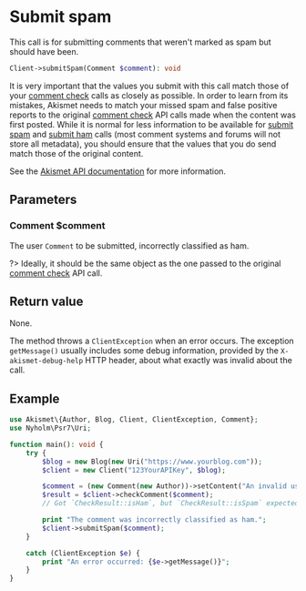 # Submit spam
This call is for submitting comments that weren't marked as spam but should have been.

```php
Client->submitSpam(Comment $comment): void
```

It is very important that the values you submit with this call match those of your [comment check](features/comment_check.md) calls as closely as possible.
In order to learn from its mistakes, Akismet needs to match your missed spam and false positive reports
to the original [comment check](features/comment_check.md) API calls made when the content was first posted. While it is normal for less information
to be available for [submit spam](features/submit_spam.md) and [submit ham](features/submit_ham.md) calls (most comment systems and forums will not store all metadata),
you should ensure that the values that you do send match those of the original content.

See the [Akismet API documentation](https://akismet.com/development/api/#submit-spam) for more information.

## Parameters

### Comment **$comment**
The user `Comment` to be submitted, incorrectly classified as ham.

?> Ideally, it should be the same object as the one passed to the original [comment check](features/comment_check.md) API call.

## Return value
None.

The method throws a `ClientException` when an error occurs.
The exception `getMessage()` usually includes some debug information, provided by the `X-akismet-debug-help` HTTP header, about what exactly was invalid about the call.

## Example

```php
use Akismet\{Author, Blog, Client, ClientException, Comment};
use Nyholm\Psr7\Uri;

function main(): void {
	try {
		$blog = new Blog(new Uri("https://www.yourblog.com"));
		$client = new Client("123YourAPIKey", $blog);

		$comment = (new Comment(new Author))->setContent("An invalid user comment (spam)");
		$result = $client->checkComment($comment);
		// Got `CheckResult::isHam`, but `CheckResult::isSpam` expected.

		print "The comment was incorrectly classified as ham.";
		$client->submitSpam($comment);
	}

	catch (ClientException $e) {
		print "An error occurred: {$e->getMessage()}";
	}
}
```
